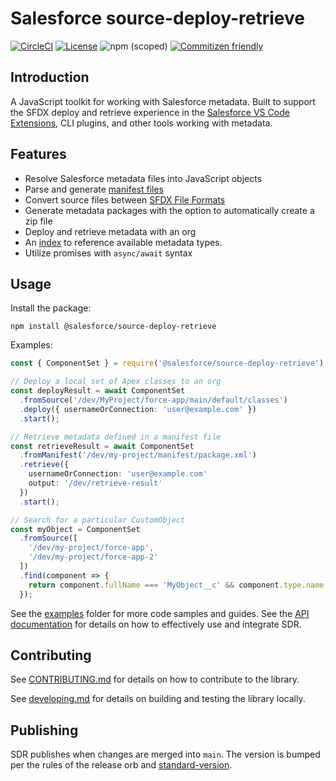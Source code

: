 # Salesforce source-deploy-retrieve

[![CircleCI](https://circleci.com/gh/forcedotcom/source-deploy-retrieve.svg?style=svg&circle-token=8cab4c48eb81996544b9fa3dfa29e6734376b73f)](https://circleci.com/gh/forcedotcom/source-deploy-retrieve)
[![License](https://img.shields.io/badge/License-BSD%203--Clause-blue.svg)](https://opensource.org/licenses/BSD-3-Clause)
![npm (scoped)](https://img.shields.io/npm/v/@salesforce/source-deploy-retrieve)
[![Commitizen friendly](https://img.shields.io/badge/commitizen-friendly-brightgreen.svg)](http://commitizen.github.io/cz-cli/)

## Introduction

A JavaScript toolkit for working with Salesforce metadata. Built to support the SFDX deploy and retrieve experience in the [Salesforce VS Code Extensions](https://github.com/forcedotcom/salesforcedx-vscode), CLI plugins, and other tools working with metadata.

## Features

- Resolve Salesforce metadata files into JavaScript objects
- Parse and generate [manifest files](https://trailhead.salesforce.com/en/content/learn/modules/package-xml/package-xml-adventure)
- Convert source files between [SFDX File Formats](https://developer.salesforce.com/docs/atlas.en-us.sfdx_dev.meta/sfdx_dev/sfdx_dev_source_file_format.htm)
- Generate metadata packages with the option to automatically create a zip file
- Deploy and retrieve metadata with an org
- An [index](./src/registry/registry.json) to reference available metadata types.
- Utilize promises with `async/await` syntax

## Usage

Install the package:

```
npm install @salesforce/source-deploy-retrieve
```

Examples:

```typescript
const { ComponentSet } = require('@salesforce/source-deploy-retrieve');

// Deploy a local set of Apex classes to an org
const deployResult = await ComponentSet
  .fromSource('/dev/MyProject/force-app/main/default/classes')
  .deploy({ usernameOrConnection: 'user@example.com' })
  .start();

// Retrieve metadata defined in a manifest file
const retrieveResult = await ComponentSet
  .fromManifest('/dev/my-project/manifest/package.xml')
  .retrieve({
    usernameOrConnection: 'user@example.com'
    output: '/dev/retrieve-result'
  })
  .start();

// Search for a particular CustomObject
const myObject = ComponentSet
  .fromSource([
    '/dev/my-project/force-app',
    '/dev/my-project/force-app-2'
  ])
  .find(component => {
    return component.fullName === 'MyObject__c' && component.type.name === 'CustomObject')
  });
```

See the [examples](./examples) folder for more code samples and guides.
See the [API documentation](https://forcedotcom.github.io/source-deploy-retrieve/) for details on how to effectively use and integrate SDR.

## Contributing

See [CONTRIBUTING.md](./CONTRIBUTING.md) for details on how to contribute to the library.

See [developing.md](./contributing/developing.md) for details on building and testing the library locally.

## Publishing

SDR publishes when changes are merged into `main`. The version is bumped per the rules of the release orb and [standard-version](https://github.com/conventional-changelog/standard-version).
